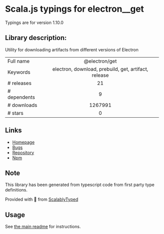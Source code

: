
# Scala.js typings for electron__get

Typings are for version 1.10.0

## Library description:
Utility for downloading artifacts from different versions of Electron

|                    |                 |
| ------------------ | :-------------: |
| Full name          | @electron/get |
| Keywords           | electron, download, prebuild, get, artifact, release |
| # releases         | 21 |
| # dependents       | 9 |
| # downloads        | 1267991 |
| # stars            | 0 |

## Links
- [Homepage](https://github.com/electron/get#readme)
- [Bugs](https://github.com/electron/get/issues)
- [Repository](https://github.com/electron/get)
- [Npm](https://www.npmjs.com/package/%40electron%2Fget)
    


## Note
This library has been generated from typescript code from first party type definitions.

Provided with :purple_heart: from [ScalablyTyped](https://github.com/oyvindberg/ScalablyTyped)

## Usage
See [the main readme](../../readme.md) for instructions.


